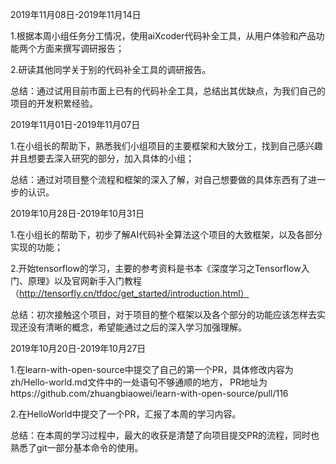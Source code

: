 2019年11月08日-2019年11月14日

  1.根据本周小组任务分工情况，使用aiXcoder代码补全工具，从用户体验和产品功能两个方面来撰写调研报告；
  
  2.研读其他同学关于别的代码补全工具的调研报告。
  
  总结：通过试用目前市面上已有的代码补全工具，总结出其优缺点，为我们自己的项目的开发积累经验。


2019年11月01日-2019年11月07日

  1.在小组长的帮助下，熟悉我们小组项目的主要框架和大致分工，找到自己感兴趣并且想要去深入研究的部分，加入具体的小组；
  
  总结：通过对项目整个流程和框架的深入了解，对自己想要做的具体东西有了进一步的认识。



2019年10月28日-2019年10月31日

  1.在小组长的帮助下，初步了解AI代码补全算法这个项目的大致框架，以及各部分实现的功能；
  
  2.开始tensorflow的学习，主要的参考资料是书本《深度学习之Tensorflow入门、原理》以及官网新手入门教程
  （http://tensorfly.cn/tfdoc/get_started/introduction.html）
  
  总结：初次接触这个项目，对于项目的整个框架以及各个部分的功能应该怎样去实现还没有清晰的概念，希望能通过之后的深入学习加强理解。



2019年10月20日-2019年10月27日

  1.在learn-with-open-source中提交了自己的第一个PR，具体修改内容为zh/Hello-world.md文件中的一处语句不够通顺的地方，
  PR地址为https://github.com/zhuangbiaowei/learn-with-open-source/pull/116
  
  2.在HelloWorld中提交了一个PR，汇报了本周的学习内容。
 
 总结：在本周的学习过程中，最大的收获是清楚了向项目提交PR的流程，同时也熟悉了git一部分基本命令的使用。
